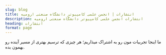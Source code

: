 ```yaml
---
slug: blog
title: انتشارات | انجمن علمی کامپیوتر دانشگاه صنعتی ارومیه
description: انتشارات انجمن علمی کامپیوتر دانشگاه صنعتی ارومیه
heading: انتشارات
format: page
---
```

ما اینجا تجربیات مون رو به اشتراک میذاریم؛ هر چیزی که ترسیم بهتری از مسیر آینده رو بهمون بده.

